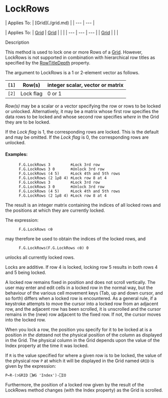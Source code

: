 



<h1 class="heading"><span class="name">LockRows</span></h1>
| Applies To: | [Grid](./grid.md) |
| --- | ---  |

| Applies To: | [Grid](./grid.md) | [Grid](./grid.md) |  |  |
| --- | --- | ---  |
| [Grid](./grid.md) |  |  |


Description


This method is used to lock one or more Rows of a [Grid](./grid.md).
However, LockRows is not supported in combination with hierarchical row titles
as specified by the [RowTitleDepth](./rowtitledepth.md) property.


The argument to LockRows is a 1 or 2-element vector as follows.

| `[1]` | Row(s) | integer scalar, vector or matrix |
| --- | --- | ---  |
| `[2]` | Lock flag | 0 or 1 |


*Row(s)* may be a scalar or a vector specifying the row or rows to be
locked or unlocked. Alternatively, it may be a matrix whose first row specifies
the data rows to be locked and whose second row specifies *where* in the
Grid they are to be locked.


If the *Lock flag* is 1, the corresponding rows are locked. This is the
default and may be omitted. If the *Lock flag* is 0, the corresponding rows
are unlocked.


#### Examples:
```apl
      F.G.LockRows 3         ⍝Lock 3rd row
      F.G.LockRows 3 0       ⍝Unlock 3rd row
      F.G.LockRows (4 5)     ⍝Lock 4th and 5th rows
      F.G.LockRows (2 1⍴8 4) ⍝Lock row 8 at 4
      F.G.LockRows 3         ⍝Lock 3rd row
      F.G.LockRows 3 0       ⍝Unlock 3rd row
      F.G.LockRows (4 5)     ⍝Lock 4th and 5th rows
      F.G.LockRows (2 1⍴8 4) ⍝Lock row 8 at 4
```



The result is an integer matrix containing the indices of all locked rows and
the positions at which they are currently locked.


The expression:
```apl
      F.G.LockRows ⊂⍬
```


may therefore be used to obtain the indices of the locked rows, and
```apl
      F.G.LockRows(F.G.LockRows ⊂⍬) 0
```


unlocks all currently locked rows.


Locks are additive. If row 4 is locked, locking row 5 results in both rows 4
and 5 being locked.


A locked row remains fixed in position and does not scroll vertically. The
user may enter and edit cells in a locked row in the normal way, but the
behaviour of the various cell movement keys (Tab, up and down cursor, and so
forth) differs when a locked row is encountered. As a general rule, if a
keystroke attempts to move the cursor into a locked row from an adjacent row,
and the adjacent row has been scrolled, it is unscrolled and the cursor remains
in the (new) row adjacent to the fixed row. If not, the cursor moves into the
locked row.


When you lock a row, the position you specify for it to be locked at is a
position *in the data*and not the physical position of the column as
displayed in the Grid. The physical column in the Grid depends upon the value of
the Index property at the time it was locked.


If `R` is the value specified for where a
given row is to be locked, the value of the physical row `P` at which it will be displayed in the Grid named `GRID` is given by the expression:
```apl
P←R-(⊃GRID ⎕WG 'Index')-⎕IO
```


Furthermore, the position of a locked row given by the result of the LockRows
method changes (with the Index property) as the Grid is scrolled.


